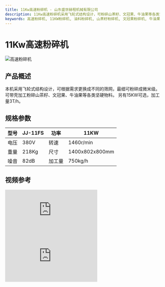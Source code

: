 ```yaml
---
title: 11Kw高速粉碎机 - 山东盛世赫程机械有限公司
description: 11Kw高速粉碎机采用飞轮式结构设计，可粉碎山茶籽、文冠果、牛油果等各类坚硬物料，最细可达微米级，加工量750kg/h。
keywords: 高速粉碎机, 11KW粉碎机, 油料粉碎机, 山茶籽粉碎机, 文冠果粉碎机, 牛油果粉碎机, 微米级粉碎, 飞轮式粉碎机, 油料预处理设备, 粉碎设备, 高速粉碎设备, 11Kw高速粉碎机, 粉碎机设备, 油料加工设备
---
```


# 11Kw高速粉碎机
![高速粉碎机](https://i.postimg.cc/QjCxz20G/image.png?dl=1)
## 产品概述

本机采用飞轮式结构设计，可根据需求更换成不同的筛网，最细可粉碎成微米级。
可带壳加工粉碎山茶籽、文冠果、牛油果等各类坚硬物料。
另有15KW可选，加工量3T/h。


## 规格参数

| 型号 | JJ-11FS | 功率 | 11KW |
|---|---|---|---|
| 电压 | 380V | 转速 | 1460r/min |
| 重量 | 218Kg | 尺寸 | 1400x802x800mm |
| 噪音 | 82dB | 加工量 | 750kg/h |
## 视频参考

<div class="video-container">
  <iframe src="https://www.youtube.com/embed/o-APYfttI74" frameborder="0" allow="accelerometer; autoplay; clipboard-write; encrypted-media; gyroscope; picture-in-picture" allowfullscreen></iframe>
</div>

<div class="video-container">
  <iframe src="https://www.youtube.com/embed/kMQk9llFYXk" frameborder="0" allow="accelerometer; autoplay; clipboard-write; encrypted-media; gyroscope; picture-in-picture" allowfullscreen></iframe>
</div>